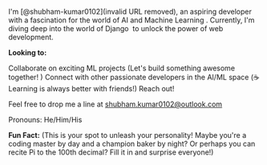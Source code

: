 I'm [@shubham-kumar0102](invalid URL removed), an aspiring developer with a fascination for the world of AI and Machine Learning . Currently, I'm diving deep into the world of Django ️ to unlock the power of web development.

**Looking to:**

Collaborate on exciting ML projects (Let's build something awesome together! )
Connect with other passionate developers in the AI/ML space (☕️ Learning is always better with friends!)
Reach out!

Feel free to drop me a line at shubham.kumar0102@outlook.com

Pronouns: He/Him/His

**Fun Fact:** (This is your spot to unleash your personality!  Maybe you're a coding master by day and a champion baker by night? Or perhaps you can recite Pi to the 100th decimal? Fill it in and surprise everyone!)



